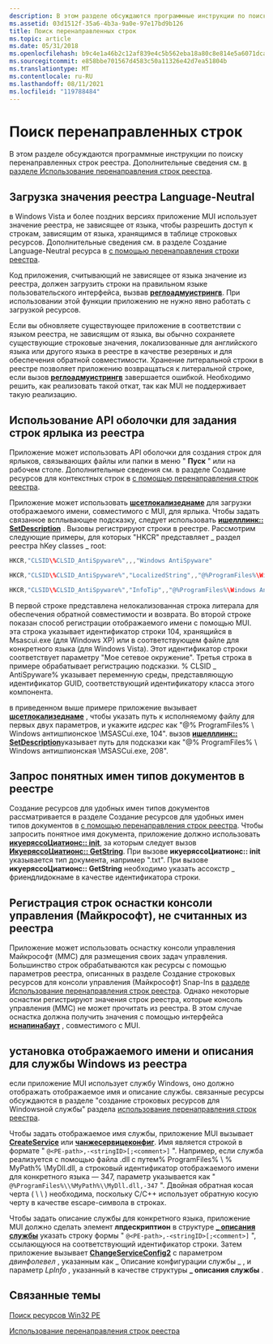 ```yaml
---
description: В этом разделе обсуждаются программные инструкции по поиску перенаправленных строк реестра. Дополнительные сведения см. в разделе Использование перенаправления строк реестра.
ms.assetid: 03d1512f-35a6-4b3a-9a0e-97e17bd9b126
title: Поиск перенаправленных строк
ms.topic: article
ms.date: 05/31/2018
ms.openlocfilehash: b9c4e1a46b2c12af839e4c5b562eba18a80c8e814e5a6071dca925a14a46d0ef
ms.sourcegitcommit: e858bbe701567d4583c50a11326e42d7ea51804b
ms.translationtype: MT
ms.contentlocale: ru-RU
ms.lasthandoff: 08/11/2021
ms.locfileid: "119788484"
---
```

# <a name="locating-redirected-strings"></a>Поиск перенаправленных строк

В этом разделе обсуждаются программные инструкции по поиску перенаправленных строк реестра. Дополнительные сведения см. [в разделе Использование перенаправления строк реестра](using-registry-string-redirection.md).

## <a name="load-a-language-neutral-registry-value"></a>Загрузка значения реестра Language-Neutral

в Windows Vista и более поздних версиях приложение MUI использует значение реестра, не зависящее от языка, чтобы разрешить доступ к строкам, зависящим от языка, хранящимся в таблице строковых ресурсов. Дополнительные сведения см. в разделе Создание Language-Neutral ресурса в [с помощью перенаправления строки реестра](using-registry-string-redirection.md).

Код приложения, считывающий не зависящее от языка значение из реестра, должен загрузить строки на правильном языке пользовательского интерфейса, вызвав [**реглоадмуистрингв**](/windows/win32/api/winreg/nf-winreg-regloadmuistringa). При использовании этой функции приложению не нужно явно работать с загрузкой ресурсов.

Если вы обновляете существующее приложение в соответствии с языком реестра, не зависящим от языка, вы обычно сохраняете существующие строковые значения, локализованные для английского языка или другого языка в реестре в качестве резервных и для обеспечения обратной совместимости. Хранение литеральной строки в реестре позволяет приложению возвращаться к литеральной строке, если вызов [**реглоадмуистрингв**](/windows/win32/api/winreg/nf-winreg-regloadmuistringa) завершается ошибкой. Необходимо решить, как реализовать такой откат, так как MUI не поддерживает такую реализацию.

## <a name="use-shell-api-to-set-shortcut-strings-from-the-registry"></a>Использование API оболочки для задания строк ярлыка из реестра

Приложение может использовать API оболочки для создания строк для ярлыков, связывающих файлы или папки в меню " **Пуск** " или на рабочем столе. Дополнительные сведения см. в разделе Создание ресурсов для контекстных строк в [с помощью перенаправления строк реестра](using-registry-string-redirection.md).

Приложение может использовать [**шсетлокализеднаме**](/windows/win32/api/shellapi/nf-shellapi-shsetlocalizedname) для загрузки отображаемого имени, совместимого с MUI, для ярлыка. Чтобы задать связанное всплывающее подсказку, следует использовать [**ишелллинк:: SetDescription**](/windows/win32/api/shobjidl_core/nf-shobjidl_core-ishelllinka-setdescription) . Вызовы регистрируют строки в реестре. Рассмотрим следующие примеры, для которых "HKCR" представляет \_ раздел реестра hKey classes \_ root:


```C++
HKCR,"CLSID\%CLSID_AntiSpyware%",,,"Windows AntiSpyware"

HKCR,"CLSID\%CLSID_AntiSpyware%","LocalizedString",,"@%ProgramFiles%\Windows AntiSpyware\MSASCui.exe,-104"

HKCR,"CLSID\%CLSID_AntiSpyware%","InfoTip",,"@%ProgramFiles%\Windows AntiSpyware\MSASCui.exe,-208"
```



В первой строке представлена нелокализованная строка литерала для обеспечения обратной совместимости и возврата. Во второй строке показан способ регистрации отображаемого имени с помощью MUI. эта строка указывает идентификатор строки 104, хранящийся в Msascui.exe (для Windows XP) или в соответствующем файле для конкретного языка (для Windows Vista). Этот идентификатор строки соответствует параметру "Мое сетевое окружение". Третья строка в примере обрабатывает регистрацию подсказки. % CLSID \_ AntiSpyware% указывает переменную среды, представляющую идентификатор GUID, соответствующий идентификатору класса этого компонента.

в приведенном выше примере приложение вызывает [**шсетлокализеднаме**](/windows/win32/api/shellapi/nf-shellapi-shsetlocalizedname) , чтобы указать путь к исполняемому файлу для первых двух параметров, и укажите *идсрес* как "@% ProgramFiles% \\ Windows антишпионское \\MSASCui.exe, 104". вызов [**ишелллинк:: SetDescription**](/windows/win32/api/shobjidl_core/nf-shobjidl_core-ishelllinka-setdescription)указывает путь для подсказки как "@% ProgramFiles% \\ Windows антишпионская \\MSASCui.exe, 208".

## <a name="query-friendly-document-type-names-in-the-registry"></a>Запрос понятных имен типов документов в реестре

Создание ресурсов для удобных имен типов документов рассматривается в разделе Создание ресурсов для удобных имен типов документов в [с помощью перенаправления строк реестра](using-registry-string-redirection.md). Чтобы запросить понятное имя документа, приложение должно использовать [**икуеряссоЦиатионс:: init**](/windows/win32/api/shlwapi/nf-shlwapi-iqueryassociations-init), за которым следует вызов [**ИкуеряссоЦиатионс:: GetString**](/windows/win32/api/shlwapi/nf-shlwapi-iqueryassociations-getstring). При вызове **икуеряссоЦиатионс:: init** указывается тип документа, например ".txt". При вызове **икуеряссоЦиатионс:: GetString** необходимо указать ассокстр \_ фриендлидокнаме в качестве идентификатора строки.

## <a name="register-microsoft-management-console-snap-in-strings-not-read-from-the-registry"></a>Регистрация строк оснастки консоли управления (Майкрософт), не считанных из реестра

Приложение может использовать оснастку консоли управления Майкрософт (MMC) для размещения своих задач управления. Большинство строк обрабатываются как ресурсы с помощью параметров реестра, описанных в разделе Создание строковых ресурсов для консоли управления (Майкрософт) Snap-Ins в [разделе Использование перенаправления строк реестра](using-registry-string-redirection.md). Однако некоторые оснастки регистрируют значения строк реестра, которые консоль управления (MMC) не может прочитать из реестра. В этом случае оснастка должна получить значения с помощью интерфейса [**иснапинабаут**](/windows/win32/api/mmc/nn-mmc-isnapinabout) , совместимого с MUI.

## <a name="set-the-display-name-and-description-for-a-windows-service-from-the-registry"></a>установка отображаемого имени и описания для службы Windows из реестра

если приложение MUI использует службу Windows, оно должно отображать отображаемое имя и описание службы. связанные ресурсы обсуждаются в разделе "создание строковых ресурсов для Windowsной службы" раздела [использование перенаправления строк реестра](using-registry-string-redirection.md).

Чтобы задать отображаемое имя службы, приложение MUI вызывает [**CreateService**](/windows/win32/api/winsvc/nf-winsvc-createservicea) или [**чанжесервицеконфиг**](/windows/win32/api/winsvc/nf-winsvc-changeserviceconfiga). Имя является строкой в формате " `@<PE-path>,-<stringID>[;<comment>]` ". Например, если служба реализуется с помощью файла .dll с путем% ProgramFiles% \\ % MyPath% \\MyDll.dll, а строковый идентификатор отображаемого имени для конкретного языка — 347, параметр указывается как " `@%ProgramFiles%\\%MyPath%\\MyDll.dll,-347` ". Двойная обратная косая черта ( \\ \\ ) необходима, поскольку C/C++ использует обратную косую черту в качестве escape-символа в строках.

Чтобы задать описание службы для конкретного языка, приложение MUI должно сделать элемент **лпдескриптион** в структуре [**\_ описания службы**](/windows/win32/api/winsvc/ns-winsvc-service_descriptiona) указать строку формы " `@<PE-path>,-<stringID>[;<comment>]` ", ссылающуюся на соответствующий идентификатор строки. Затем приложение вызывает [**ChangeServiceConfig2**](/windows/win32/api/winsvc/nf-winsvc-changeserviceconfig2a) с параметром *двинфолевел* , указанным как \_ Описание конфигурации службы \_ , и параметр *LpInfo* , указанный в качестве структуры **\_ описания службы** .

## <a name="related-topics"></a>Связанные темы

<dl> <dt>

[Поиск ресурсов Win32 PE](locating-win32-pe-resources.md)
</dt> <dt>

[Использование перенаправления строк реестра](using-registry-string-redirection.md)
</dt> </dl>

 

 

